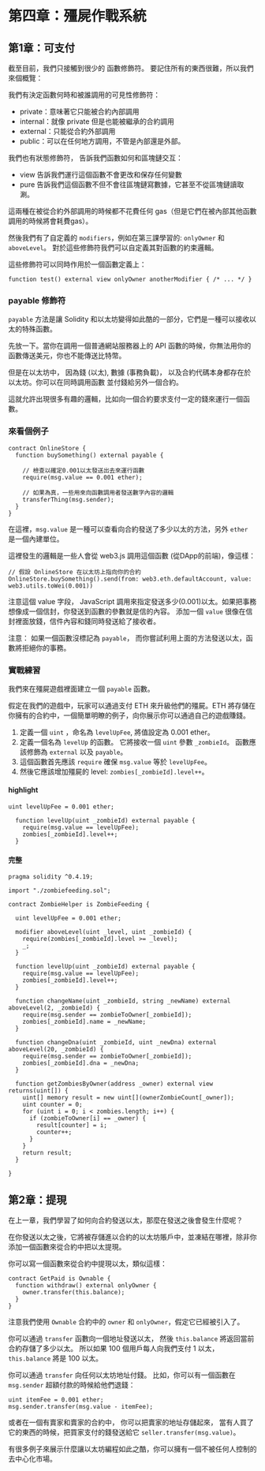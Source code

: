 # 第四章：殭屍作戰系統

## 第1章：可支付

截至目前，我們只接觸到很少的 函數修飾符。 要記住所有的東西很難，所以我們來個概覽：

我們有決定函數何時和被誰調用的可見性修飾符：

* private：意味著它只能被合約內部調用
* internal：就像 private 但是也能被繼承的合約調用
* external：只能從合約外部調用
* public：可以在任何地方調用，不管是內部還是外部。

我們也有狀態修飾符， 告訴我們函數如何和區塊鏈交互：

* view 告訴我們運行這個函數不會更改和保存任何變數
* pure 告訴我們這個函數不但不會往區塊鏈寫數據，它甚至不從區塊鏈讀取涮。

這兩種在被從合約外部調用的時候都不花費任何 gas（但是它們在被內部其他函數調用的時候將會耗費gas）。

然後我們有了自定義的 `modifiers`，例如在第三課學習的: `onlyOwner` 和 `aboveLevel`。 對於這些修飾符我們可以自定義其對函數的約束邏輯。

這些修飾符可以同時作用於一個函數定義上：

```
function test() external view onlyOwner anotherModifier { /* ... */ }
```

### payable 修飾符

`payable` 方法是讓 Solidity 和以太坊變得如此酷的一部分，它們是一種可以接收以太的特殊函數。

先放一下。當你在調用一個普通網站服務器上的 API 函數的時候，你無法用你的函數傳送美元，你也不能傳送比特幣。

但是在以太坊中， 因為錢 (以太), 數據 (事務負載)， 以及合約代碼本身都存在於以太坊。你可以在同時調用函數 並付錢給另外一個合約。

這就允許出現很多有趣的邏輯，比如向一個合約要求支付一定的錢來運行一個函數。

### 來看個例子

```
contract OnlineStore {
  function buySomething() external payable {

    // 檢查以確定0.001以太發送出去來運行函數
    require(msg.value == 0.001 ether);

    // 如果為真，一些用來向函數調用者發送數字內容的邏輯
    transferThing(msg.sender);
  }
}
```

在這裡，`msg.value` 是一種可以查看向合約發送了多少以太的方法，另外 `ether` 是一個內建單位。

這裡發生的邏輯是一些人會從 web3.js 調用這個函數 (從DApp的前端)，像這樣：

```
// 假設 OnlineStore 在以太坊上指向你的合約
OnlineStore.buySomething().send(from: web3.eth.defaultAccount, value: web3.utils.toWei(0.001))
```

注意這個 value 字段， JavaScript 調用來指定發送多少(0.001)以太。如果把事務想像成一個信封，你發送到函數的參數就是信的內容。 添加一個 `value` 很像在信封裡面放錢，信件內容和錢同時發送給了接收者。

注意： 如果一個函數沒標記為 `payable`， 而你嘗試利用上面的方法發送以太，函數將拒絕你的事務。

### 實戰練習

我們來在殭屍遊戲裡面建立一個 `payable` 函數。

假定在我們的遊戲中，玩家可以通過支付 ETH 來升級他們的殭屍。ETH 將存儲在你擁有的合約中，一個簡單明瞭的例子，向你展示你可以通過自己的遊戲賺錢。

1. 定義一個 `uint` ，命名為 `levelUpFee`, 將值設定為 0.001 ether。
1. 定義一個名為 `levelUp` 的函數。 它將接收一個 `uint` 參數 `_zombieId`。 函數應該修飾為 `external` 以及 `payable`。
1. 這個函數首先應該 `require` 確保 `msg.value` 等於 `levelUpFee`。
1. 然後它應該增加殭屍的 level: `zombies[_zombieId].level++`。

#### highlight

```
uint levelUpFee = 0.001 ether;
```

```
  function levelUp(uint _zombieId) external payable {
    require(msg.value == levelUpFee);
    zombies[_zombieId].level++;
  }
```

#### 完整

```
pragma solidity ^0.4.19;

import "./zombiefeeding.sol";

contract ZombieHelper is ZombieFeeding {

  uint levelUpFee = 0.001 ether;

  modifier aboveLevel(uint _level, uint _zombieId) {
    require(zombies[_zombieId].level >= _level);
    _;
  }

  function levelUp(uint _zombieId) external payable {
    require(msg.value == levelUpFee);
    zombies[_zombieId].level++;
  }

  function changeName(uint _zombieId, string _newName) external aboveLevel(2, _zombieId) {
    require(msg.sender == zombieToOwner[_zombieId]);
    zombies[_zombieId].name = _newName;
  }

  function changeDna(uint _zombieId, uint _newDna) external aboveLevel(20, _zombieId) {
    require(msg.sender == zombieToOwner[_zombieId]);
    zombies[_zombieId].dna = _newDna;
  }

  function getZombiesByOwner(address _owner) external view returns(uint[]) {
    uint[] memory result = new uint[](ownerZombieCount[_owner]);
    uint counter = 0;
    for (uint i = 0; i < zombies.length; i++) {
      if (zombieToOwner[i] == _owner) {
        result[counter] = i;
        counter++;
      }
    }
    return result;
  }

}
```

## 第2章：提現

在上一章，我們學習了如何向合約發送以太，那麼在發送之後會發生什麼呢？

在你發送以太之後，它將被存儲進以合約的以太坊賬戶中，並凍結在哪裡，除非你添加一個函數來從合約中把以太提現。

你可以寫一個函數來從合約中提現以太，類似這樣：

```
contract GetPaid is Ownable {
  function withdraw() external onlyOwner {
    owner.transfer(this.balance);
  }
}
```

注意我們使用 `Ownable` 合約中的 `owner` 和 `onlyOwner`，假定它已經被引入了。

你可以通過 `transfer` 函數向一個地址發送以太， 然後 `this.balance` 將返回當前合約存儲了多少以太。 所以如果 100 個用戶每人向我們支付 1 以太，`this.balance` 將是 100 以太。

你可以通過 `transfer` 向任何以太坊地址付錢。 比如，你可以有一個函數在 `msg.sender` 超額付款的時候給他們退錢：

```
uint itemFee = 0.001 ether;
msg.sender.transfer(msg.value - itemFee);
```

或者在一個有賣家和賣家的合約中， 你可以把賣家的地址存儲起來， 當有人買了它的東西的時候，把買家支付的錢發送給它 `seller.transfer(msg.value)`。

有很多例子來展示什麼讓以太坊編程如此之酷，你可以擁有一個不被任何人控制的去中心化市場。